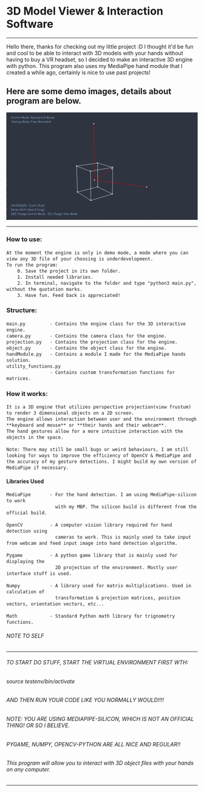 # 3D Model Viewer & Interaction Software
---
Hello there, thanks for checking out my little project :D
I thought it'd be fun and cool to be able to interact with 3D models with your hands without having to buy a VR headset, so I decided to make an
interactive 3D engine with python. This program also uses my MediaPipe hand module that I created a while ago, certainly is nice to use past projects!

Here are some demo images, details about program are below.
---
![alt text for screen readers](/media/demo1.png "Engine Interface")

---
### How to use:
    At the moment the engine is only in demo mode, a mode where you can view any 3D file of your choosing is underdevelopment.
    To run the program:
        0. Save the project in its own folder.
        1. Install needed libraries.
        2. In terminal, navigate to the folder and type "python3 main.py", without the quotation marks.
        3. Have fun. Feed back is appreciated!

### Structure:
    main.py         - Contains the engine class for the 3D interactive engine.
    camera.py       - Contains the camera class for the engine.
    projection.py   - Contains the projection class for the engine.
    object.py       - Contains the object class for the engine.
    handModule.py   - Contains a module I made for the MediaPipe hands solution. 
    utility_functions.py
                    - Contains custom transformation functions for matrices.

### How it works:
    It is a 3D engine that utilizes perspective projection(view frustum) to render 3 dimensional objects on a 2D screen.
    The engine allows interaction between user and the environment through **keyboard and mouse** or **their hands and their webcam**. 
    The hand gestures allow for a more intuitive interaction with the objects in the space. 

    Note: There may still be small bugs or weird behaviours, I am still looking for ways to improve the efficiency of OpenCV & MediaPipe and the accuracy of my gesture detections. I might build my own version of MediaPipe if necessary.

#### Libraries Used
    MediaPipe       - For the hand detection. I am using MediaPipe-silicon to work 
                      with my MBP. The silicon build is different from the official build.
    
    OpenCV          - A computer vision library required for hand detection using
                      cameras to work. This is mainly used to take input from webcam and feed input image into hand detection algorithm.

    Pygame          - A python game library that is mainly used for displaying the 
                      2D projection of the environment. Mostly user interface stuff is used.
    
    Numpy           - A library used for matrix multiplications. Used in calculation of
                      transformation & projection matrices, position vectors, orientation vectors, etc...
    
    Math            - Standard Python math library for trignometry functions.


###### NOTE TO SELF
----

###### TO START DO STUFF, START THE VIRTUAL ENVIRONMENT FIRST WTH:
###### source testenv/bin/activate
###### AND THEN RUN YOUR CODE LIKE YOU NORMALLY WOULD!!!!

###### NOTE: YOU ARE USING MEDIAPIPE-SILICON, WHICH IS NOT AN OFFICIAL THING! OR SO I BELIEVE.
###### PYGAME, NUMPY, OPENCV-PYTHON ARE ALL NICE AND REGULAR!!
 
###### This program will allow you to interact with 3D object files with your hands on any computer.
----
